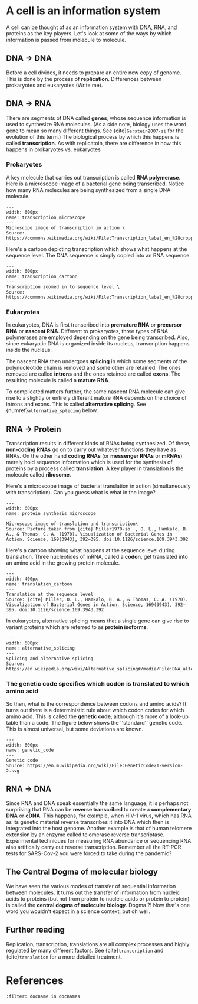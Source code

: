 # A cell is an information system 
A cell can be thought of as an information system with DNA, RNA, and proteins as the key players. 
Let's look at some of the ways by which information is passed from molecule to molecule.


## DNA →  DNA
Before a cell divides, it needs to prepare an entire new copy of genome.
This is done by the process of **replication**.
Differences between prokaryotes and eukaryotes (Write me).


## DNA →  RNA

There are segments of DNA called **genes**, whose sequence information is used to synthesize RNA molecules. (As a side note, biology uses the word gene to mean so many different things. See {cite}`Gerstein2007-si` for the evolution of this term.)
The biological process by which this happens is called **transcription**. 
As with replicatoin, there are difference in how this happens in prokaryotes vs. eukaryotes

### Prokaryotes
A key molecule that carries out transcription is called **RNA polymerase**. 
Here is a microscope image of a bacterial gene being transcribed. Notice how many RNA molecules are being synthesized from a single DNA molecule.
```{figure} ./images/Transcription_label_en_(cropped).jpg
--- 
width: 600px
name: transcription_microscope
---
Microscope image of transcription in action \
Source: https://commons.wikimedia.org/wiki/File:Transcription_label_en_%28cropped%29.jpg
```

Here's a cartoon depicting transcription which shows what happens at the sequence level. 
The DNA sequence is simply copied into an RNA sequence.

```{figure} ./images/Process_of_transcription.jpg
---
width: 600px
name: transcription_cartoon
---
Transcription zoomed in to sequence level \
Source: https://commons.wikimedia.org/wiki/File:Transcription_label_en_%28cropped%29.jpg
```

### Eukaryotes
In eukaryotes, DNA is first transcribed into **premature RNA** or **precursor RNA** or **nascent RNA**. 
Different to prokaryotes, three types of RNA polymerases are employed depending on the gene being transcribed. Also, since eukaryotic DNA is organized inside its nucleus, transcription happens inside the nucleus.

The nascent RNA then undergoes **splicing** in which some segments of the polynucleotide chain is removed and some other are retained. The ones removed are called **introns** and the ones retained are called **exons**. The resulting molecule is called a **mature RNA**. 

To complicated matters further, the same nascent RNA molecule can give rise to a slightly or entirely different mature RNA depends on the choice of introns and exons. 
This is called **alternative splicing**.
See {numref}`alternative_splicing` below.


## RNA → Protein
Transcription results in different kinds of RNAs being synthesized.
Of these, **non-coding RNAs** go on to carry out whatever functions they have as RNAs.
On the other hand **coding RNAs** (or **messenger RNAs** or **mRNAs**) merely hold sequence information which is used for the synthesis of proteins by a process called **translation**.
A key player in translation is the molecule called **ribosome**.

Here's a microscope image of bacterial translation in action (simultaneously with transcription). 
Can you guess what is what in the image?

```{figure} ./images/protein_synthesis_microscope.png
---
width: 600px
name: protein_synthesis_microscope
---
Microscope image of translation and transcription\
Source: Picture taken from {cite}`Miller1970-so` , O. L., Hamkalo, B. A., & Thomas, C. A. (1970). Visualization of Bacterial Genes in Action. Science, 169(3943), 392–395. doi:10.1126/science.169.3943.392
```

Here's a cartoon showing what happens at the sequence level during translation.
Three nucleotides of mRNA, called a **codon**, get translated into an amino acid in the growing protein molecule.

```{figure} ./images/translation_cartoon.png
---
width: 400px
name: translation_cartoon
---
Translation at the sequence level
Source: {cite} Miller, O. L., Hamkalo, B. A., & Thomas, C. A. (1970). Visualization of Bacterial Genes in Action. Science, 169(3943), 392–395. doi:10.1126/science.169.3943.392
```

In eukaryotes, alternative splicing means that a single gene can give rise to variant proteins which are referred to as **protein isoforms**.

```{figure} ./images/DNA_alternative_splicing.gif
---
width: 600px
name: alternative_splicing
---
Splicing and alternative splicing
Source: https://en.wikipedia.org/wiki/Alternative_splicing#/media/File:DNA_alternative_splicing.gif
```


### The genetic code specifies which codon is translated to which amino acid
So then, what is the correspondence between codons and amino acids? 
It turns out there is a deterministic rule about which codon codes for which amino acid. 
This is called the **genetic code**, although it's more of a look-up table than a code. 
The figure below shows the ''standard'' genetic code. This is almost universal, but some deviations are known.


```{figure} ./images/GeneticCode21-version-2.png
---
width: 600px
name: genetic_code
---
Genetic code
Source: https://en.m.wikipedia.org/wiki/File:GeneticCode21-version-2.svg
```

## RNA →  DNA
Since RNA and DNA speak essentially the same language, it is perhaps not surprising that RNA can be 
**reverse transcribed** to create a **complementary DNA** or **cDNA**. This happens, for example, when HIV-1 virus, which has RNA as its genetic material reverse transcribes it into DNA which then is integrated into the host genome. Another example is that of human telomere extension by an enzyme called telomerase reverse transcriptase. Experimental techniques for measuring RNA abundance or sequencing RNA also artifically carry out reverse transcription. Remember all the RT-PCR tests for SARS-Cov-2 you were forced to take during the pandemic?

## The Central Dogma of molecular biology
We have seen the various modes of transfer of sequential information between molecules. 
It turns out the transfer of information from nucleic acids to proteins (but not from protein to nucleic acids or protein to protein) is called the **central dogma of molecular biology**. Dogma ?! Now that's one word you wouldn't expect in a science context, but oh well. 

## Further reading
Replication, transcription, translations are all complex processes and highly regulated by many different factors.
See {cite}`transcription` and {cite}`translation` for a more detailed treatment.

# References

```{bibliography} 
:filter: docname in docnames
```

